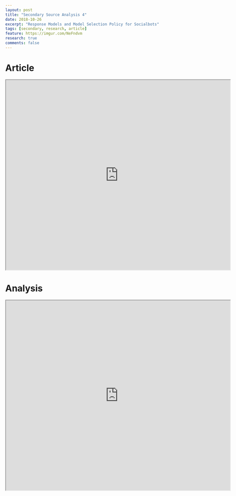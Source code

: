 ```yaml
---
layout: post
title: "Secondary Source Analysis 4"
date: 2018-10-26
excerpt: "Response Models and Model Selection Policy for Socialbots"
tags: [secondary, research, article]
feature: https://imgur.com/NeFndvm
research: true
comments: false
---
```


# Article

<iframe src="https://drive.google.com/file/d/1tV1WXtmazo0C5b1IbiAk8WsPRd8T-5nf/preview" width="710" height="600"></iframe>

# Analysis

<iframe src="https://drive.google.com/file/d/1SvFwLHPK5yKso0NQp4sZpQ_8zn24Kysd/preview" width="710" height="600"></iframe>
